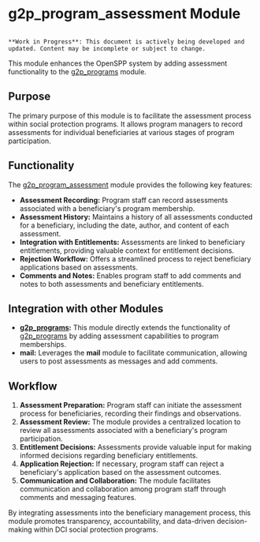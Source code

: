 # g2p_program_assessment Module

```{warning}

**Work in Progress**: This document is actively being developed and updated. Content may be incomplete or subject to change.
```

This module enhances the OpenSPP system by adding assessment functionality to the [g2p_programs](g2p_programs) module. 

## Purpose

The primary purpose of this module is to facilitate the assessment process within social protection programs. It allows program managers to record assessments for individual beneficiaries at various stages of program participation.

## Functionality

The [g2p_program_assessment](g2p_program_assessment) module provides the following key features:

* **Assessment Recording:** Program staff can record assessments associated with a beneficiary's program membership. 
* **Assessment History:**  Maintains a history of all assessments conducted for a beneficiary, including the date, author, and content of each assessment.
* **Integration with Entitlements:** Assessments are linked to beneficiary entitlements, providing valuable context for entitlement decisions.
* **Rejection Workflow:** Offers a streamlined process to reject beneficiary applications based on assessments. 
* **Comments and Notes:** Enables program staff to add comments and notes to both assessments and beneficiary entitlements.

## Integration with other Modules

* **[g2p_programs](g2p_programs):** This module directly extends the functionality of [g2p_programs](g2p_programs) by adding assessment capabilities to program memberships.
* **mail:**  Leverages the **mail** module to facilitate communication, allowing users to post assessments as messages and add comments.

## Workflow

1. **Assessment Preparation:** Program staff can initiate the assessment process for beneficiaries, recording their findings and observations.
2. **Assessment Review:**  The module provides a centralized location to review all assessments associated with a beneficiary's program participation.
3. **Entitlement Decisions:**  Assessments provide valuable input for making informed decisions regarding beneficiary entitlements.
4. **Application Rejection:**  If necessary, program staff can reject a beneficiary's application based on the assessment outcomes. 
5. **Communication and Collaboration:** The module facilitates communication and collaboration among program staff through comments and messaging features.

By integrating assessments into the beneficiary management process, this module promotes transparency, accountability, and data-driven decision-making within DCI social protection programs. 

